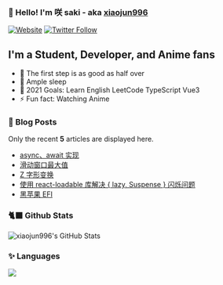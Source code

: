 ### 👋 Hello! I'm 咲 saki - aka [xiaojun996][website]

[![Website](https://img.shields.io/website?label=xiaojun996.top&style=for-the-badge&url=https%3A%2F%2Fxiaojun996.top)][website]
[![Twitter Follow](https://img.shields.io/twitter/follow/Luka_ai?color=1DA1F2&logo=twitter&style=for-the-badge)][follow-twitter]

## I'm a Student, Developer, and Anime fans

- 🚶 The first step is as good as half over
- 🥱 Ample sleep
- 🚀 2021 Goals: Learn English LeetCode TypeScript Vue3
- ⚡ Fun fact: Watching Anime

### 📖 Blog Posts

Only the recent **5** articles are displayed here.

<!-- BLOG-POST-LIST:START -->

- [async、await 实现](https://xiaojun996.top/pages/69ae26/)
- [滑动窗口最大值](https://xiaojun996.top/pages/dcc26d/)
- [Z 字形变换](https://xiaojun996.top/pages/c357bf/)
- [使用 react-loadable 库解决 { lazy, Suspense } 闪烁问题](https://xiaojun996.top/pages/6e530c/)
- [黑苹果 EFI](https://xiaojun996.top/pages/b8569d/)

<!-- BLOG-POST-LIST:END -->

### 🐈‍⬛ Github Stats

<img alt="xiaojun996's GitHub Stats" src="https://github-readme-stats.vercel.app/api?username=xiaojun996&theme=cobalt&show_icons=true" />

### ✨ Languages

<img src="https://github-readme-stats.vercel.app/api/top-langs/?username=xiaojun996&layout=compact&theme=cobalt" >

[website]: https://xiaojun996.top
[twitter]: https://twitter.com/Luka_ai
[follow-twitter]: https://twitter.com/intent/follow?original_referer=https%3A%2F%2Fgithub.com%2FLuka_ai&screen_name=Luka_ai
